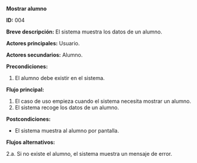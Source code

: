 **Mostrar alumno**

**ID:** 004

**Breve descripción:** El sistema muestra los datos de un alumno.


**Actores principales:** Usuario.

**Actores secundarios:** Alumno.

**Precondiciones:**

  1. El alumno debe existir en el sistema.

**Flujo principal:**

  1. El caso de uso empieza cuando el sistema necesita mostrar un alumno.
  2. El sistema recoge los datos de un alumno.

**Postcondiciones:**

  * El sistema muestra al alumno por pantalla.

**Flujos alternativos:**

  2.a. Si no existe el alumno, el sistema muestra un mensaje de error.
